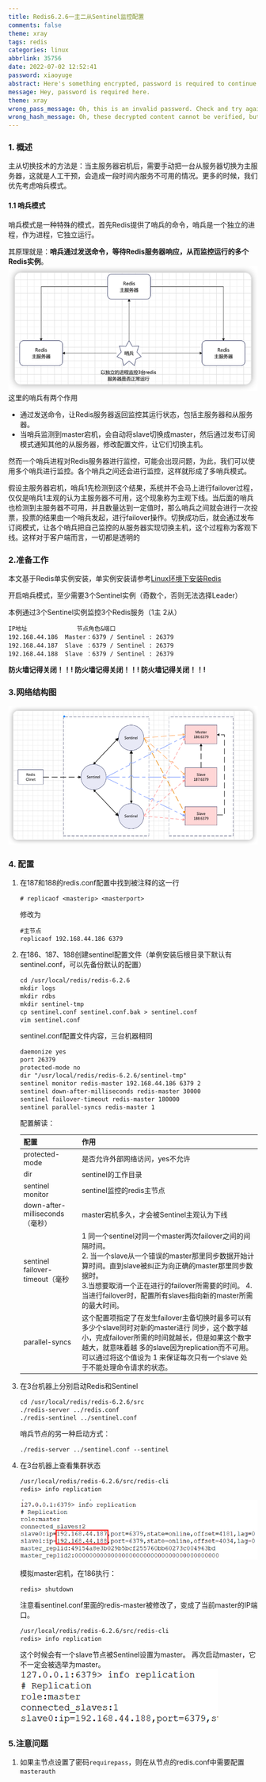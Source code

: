 ```yaml
---
title: Redis6.2.6一主二从Sentinel监控配置
comments: false
theme: xray
tags: redis
categories: linux
abbrlink: 35756
date: 2022-07-02 12:52:41
password: xiaoyuge
abstract: Here's something encrypted, password is required to continue reading.
message: Hey, password is required here.
theme: xray
wrong_pass_message: Oh, this is an invalid password. Check and try again, please.
wrong_hash_message: Oh, these decrypted content cannot be verified, but you can still have a look.
---
```

### 1. 概述
主从切换技术的方法是：当主服务器宕机后，需要手动把一台从服务器切换为主服务器，这就是人工干预，会造成一段时间内服务不可用的情况。更多的时候，我们优先考虑哨兵模式。

#### 1.1 哨兵模式
哨兵模式是一种特殊的模式，首先Redis提供了哨兵的命令，哨兵是一个独立的进程，作为进程，它独立运行。

其原理就是：**哨兵通过发送命令，等待Redis服务器响应，从而监控运行的多个Redis实例**。
![](./redis-sentinel/0.png)
这里的哨兵有两个作用
- 通过发送命令，让Redis服务器返回监控其运行状态，包括主服务器和从服务器。
- 当哨兵监测到master宕机，会自动将slave切换成master，然后通过发布订阅模式通知其他的从服务器，修改配置文件，让它们切换主机。

然而一个哨兵进程对Redis服务器进行监控，可能会出现问题，为此，我们可以使用多个哨兵进行监控。各个哨兵之间还会进行监控，这样就形成了多哨兵模式。

假设主服务器宕机，哨兵1先检测到这个结果，系统并不会马上进行failover过程，仅仅是哨兵1主观的认为主服务器不可用，这个现象称为主观下线。当后面的哨兵也检测到主服务器不可用，并且数量达到一定值时，那么哨兵之间就会进行一次投票，投票的结果由一个哨兵发起，进行failover操作。切换成功后，就会通过发布订阅模式，让各个哨兵把自己监控的从服务器实现切换主机，这个过程称为客观下线。这样对于客户端而言，一切都是透明的
### 2.准备工作
本文基于Redis单实例安装，单实例安装请参考[Linux环境下安装Redis](https://xiaoyuge.work/redis_install/)

开启哨兵模式，至少需要3个Sentinel实例（奇数个，否则无法选择Leader）

本例通过3个Sentinel实例监控3个Redis服务（1主 2从）
```
IP地址	          节点角色&端口
192.168.44.186	Master：6379 / Sentinel : 26379
192.168.44.187	Slave ：6379 / Sentinel : 26379
192.168.44.188	Slave ：6379 / Sentinel : 26379
```
**防火墙记得关闭！！!   防火墙记得关闭！！!  防火墙记得关闭！！!**

### 3.网络结构图
![](./redis-sentinel/1.png)

### 4. 配置
1. 在187和188的redis.conf配置中找到被注释的这一行
    ```properties
    # replicaof <masterip> <masterport>
    ```
    修改为
    ```properties
    #主节点
    replicaof 192.168.44.186 6379
    ```
   
2. 在186、187、188创建sentinel配置文件（单例安装后根目录下默认有sentinel.conf，可以先备份默认的配置）
    ```shell
    cd /usr/local/redis/redis-6.2.6
    mkdir logs
    mkdir rdbs
    mkdir sentinel-tmp
    cp sentinel.conf sentinel.conf.bak > sentinel.conf
    vim sentinel.conf
    ```
    sentinel.conf配置文件内容，三台机器相同
    ```shell
    daemonize yes
    port 26379
    protected-mode no
    dir "/usr/local/redis/redis-6.2.6/sentinel-tmp"
    sentinel monitor redis-master 192.168.44.186 6379 2
    sentinel down-after-milliseconds redis-master 30000
    sentinel failover-timeout redis-master 180000
    sentinel parallel-syncs redis-master 1
    ```
   配置解读：

    |  配置	 |       作用       |
   | :----- | :---------------- |
   | protected-mode	| 是否允许外部网络访问，yes不允许 |
   | dir | 	sentinel的工作目录 |
   | sentinel monitor | sentinel监控的redis主节点 |
   | down-after-milliseconds（毫秒）|  master宕机多久，才会被Sentinel主观认为下线 |
   | sentinel failover-timeout（毫秒 | 1 同一个sentinel对同一个master两次failover之间的间隔时间。<br>2. 当一个slave从一个错误的master那里同步数据开始计算时间。直到slave被纠正为向正确的master那里同步数据时。<br>3.当想要取消一个正在进行的failover所需要的时间。 4.当进行failover时，配置所有slaves指向新的master所需的最大时间。 |
   | parallel-syncs | 这个配置项指定了在发生failover主备切换时最多可以有多少个slave同时对新的master进行 同步，这个数字越小，完成failover所需的时间就越长，但是如果这个数字越大，就意味着越 多的slave因为replication而不可用。可以通过将这个值设为 1 来保证每次只有一个slave 处于不能处理命令请求的状态。 |

 
3. 在3台机器上分别启动Redis和Sentinel
    ```shell
    cd /usr/local/redis/redis-6.2.6/src
    ./redis-server ../redis.conf
    ./redis-sentinel ../sentinel.conf
    ```
   哨兵节点的另一种启动方式：
    ```shell
    ./redis-server ../sentinel.conf --sentinel
    ```
   
4. 在3台机器上查看集群状态
    ```shell
    /usr/local/redis/redis-6.2.6/src/redis-cli
    redis> info replication
    ```
    ![](./redis-sentinel/2.png)
    
    模拟master宕机，在186执行：
    ```shell
    redis> shutdown
    ```
    注意看sentinel.conf里面的redis-master被修改了，变成了当前master的IP端口。
    ```shell
    /usr/local/redis/redis-6.2.6/src/redis-cli
    redis> info replication
    ```
    这个时候会有一个slave节点被Sentinel设置为master。
    再次启动master，它不一定会被选举为master。
    ![](./redis-sentinel/3.png)
   

###  5.注意问题
1. 如果主节点设置了密码`requirepass`，则在从节点的redis.conf中需要配置`masterauth`

